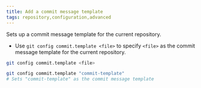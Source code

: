 ```yaml
---
title: Add a commit message template
tags: repository,configuration,advanced
---
```


Sets up a commit message template for the current repository.

- Use `git config commit.template <file>` to specify `<file>` as the commit message template for the current repository.

```sh
git config commit.template <file>
```

```sh
git config commit.template "commit-template"
# Sets "commit-template" as the commit message template
```
